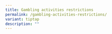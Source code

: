 ```yaml
---
title: Gambling activities restrictions
permalink: /gambling-activities-restrictions/
variant: tiptap
description: ""
---
```

